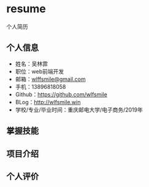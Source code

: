 # resume
个人简历
## 个人信息
- 姓名：吴林霏
- 职位：web前端开发
- 邮箱：wlffsmile@gmail.com
- 手机：13896818058
- Github：https://github.com/wlfsmile
- BLog：http://wlfsmile.win
- 学校/专业/毕业时间：重庆邮电大学/电子商务/2019年
## 掌握技能
## 项目介绍
## 个人评价